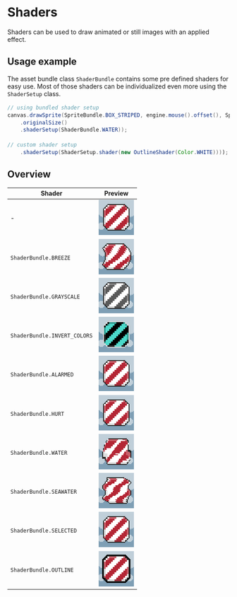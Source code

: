 # Shaders

Shaders can be used to draw animated or still images with an applied effect.

## Usage example

The asset bundle class `ShaderBundle` contains some pre defined shaders for easy use. Most of those shaders can be
individualized even more using the `ShaderSetup` class.

``` java
// using bundled shader setup
canvas.drawSprite(SpriteBundle.BOX_STRIPED, engine.mouse().offset(), SpriteDrawOptions
    .originalSize()
    .shaderSetup(ShaderBundle.WATER));

// custom shader setup
    .shaderSetup(ShaderSetup.shader(new OutlineShader(Color.WHITE))));
```

## Overview

| Shader                       | Preview                             |
|------------------------------|-------------------------------------|
| -                            | ![NONE](NONE.gif)                   |
| `ShaderBundle.BREEZE`        | ![BREEZE](BREEZE.gif)               |
| `ShaderBundle.GRAYSCALE`     | ![GRAYSCALE](GRAYSCALE.gif)         |
| `ShaderBundle.INVERT_COLORS` | ![INVERT_COLORS](INVERT_COLORS.gif) |
| `ShaderBundle.ALARMED`       | ![ALARMED](ALARMED.gif)             |
| `ShaderBundle.HURT`          | ![HURT](HURT.gif)                   |
| `ShaderBundle.WATER`         | ![WATER](WATER.gif)                 |
| `ShaderBundle.SEAWATER`      | ![SEAWATER](SEAWATER.gif)           |
| `ShaderBundle.SELECTED`      | ![SELECTED](SELECTED.gif)           |
| `ShaderBundle.OUTLINE`       | ![OUTLINE](OUTLINE.gif)             |

